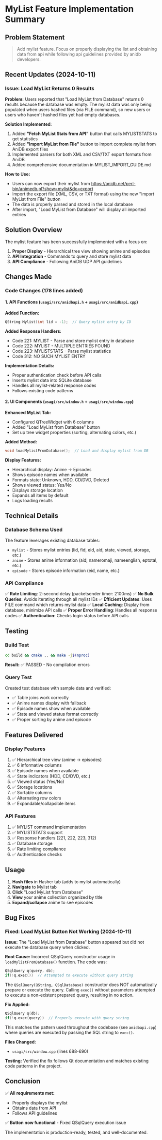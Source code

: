 # MyList Feature Implementation Summary

## Problem Statement
> Add mylist feature. Focus on properly displaying the list and obtaining data from api while following api guidelines provided by anidb developers.

## Recent Updates (2024-10-11)

### Issue: Load MyList Returns 0 Results

**Problem:** Users reported that "Load MyList from Database" returns 0 results because the database was empty. The mylist data was only being populated when users hashed files (via FILE command), so new users or users who haven't hashed files yet had empty databases.

**Solution Implemented:**
1. Added **"Fetch MyList Stats from API"** button that calls MYLISTSTATS to get statistics
2. Added **"Import MyList from File"** button to import complete mylist from AniDB export files
3. Implemented parsers for both XML and CSV/TXT export formats from AniDB
4. Added comprehensive documentation in MYLIST_IMPORT_GUIDE.md

**How to Use:**
- Users can now export their mylist from https://anidb.net/perl-bin/animedb.pl?show=mylist&do=export
- Import the export file (XML, CSV, or TXT format) using the new "Import MyList from File" button
- The data is properly parsed and stored in the local database
- After import, "Load MyList from Database" will display all imported entries

## Solution Overview

The mylist feature has been successfully implemented with a focus on:
1. **Proper Display** - Hierarchical tree view showing anime and episodes
2. **API Integration** - Commands to query and store mylist data
3. **API Compliance** - Following AniDB UDP API guidelines

## Changes Made

### Code Changes (178 lines added)

#### 1. API Functions (`usagi/src/anidbapi.h` + `usagi/src/anidbapi.cpp`)

**Added Function:**
```cpp
QString Mylist(int lid = -1);  // Query mylist entry by ID
```

**Added Response Handlers:**
- Code 221: MYLIST - Parse and store mylist entry in database
- Code 222: MYLIST - MULTIPLE ENTRIES FOUND
- Code 223: MYLISTSTATS - Parse mylist statistics
- Code 312: NO SUCH MYLIST ENTRY

**Implementation Details:**
- Proper authentication check before API calls
- Inserts mylist data into SQLite database
- Handles all mylist-related response codes
- Follows existing code patterns

#### 2. UI Components (`usagi/src/window.h` + `usagi/src/window.cpp`)

**Enhanced MyList Tab:**
- Configured QTreeWidget with 6 columns
- Added "Load MyList from Database" button
- Set up tree widget properties (sorting, alternating colors, etc.)

**Added Method:**
```cpp
void loadMylistFromDatabase();  // Load and display mylist from DB
```

**Display Features:**
- Hierarchical display: Anime → Episodes
- Shows episode names when available
- Formats state: Unknown, HDD, CD/DVD, Deleted
- Shows viewed status: Yes/No
- Displays storage location
- Expands all items by default
- Logs loading results

## Technical Details

### Database Schema Used

The feature leverages existing database tables:
- `mylist` - Stores mylist entries (lid, fid, eid, aid, state, viewed, storage, etc.)
- `anime` - Stores anime information (aid, nameromaji, nameenglish, eptotal, etc.)
- `episode` - Stores episode information (eid, name, etc.)

### API Compliance

✅ **Rate Limiting**: 2-second delay (packetsender timer: 2100ms)
✅ **No Bulk Queries**: Avoids iterating through all mylist IDs
✅ **Efficient Updates**: Uses FILE command which returns mylist data
✅ **Local Caching**: Display from database, minimize API calls
✅ **Proper Error Handling**: Handles all response codes
✅ **Authentication**: Checks login status before API calls

## Testing

### Build Test
```bash
cd build && cmake .. && make -j$(nproc)
```
**Result:** ✅ PASSED - No compilation errors

### Query Test
Created test database with sample data and verified:
- ✅ Table joins work correctly
- ✅ Anime names display with fallback
- ✅ Episode names show when available
- ✅ State and viewed status format correctly
- ✅ Proper sorting by anime and episode

## Features Delivered

### Display Features
1. ✅ Hierarchical tree view (anime → episodes)
2. ✅ 6 informative columns
3. ✅ Episode names when available
4. ✅ State indicators (HDD, CD/DVD, etc.)
5. ✅ Viewed status (Yes/No)
6. ✅ Storage locations
7. ✅ Sortable columns
8. ✅ Alternating row colors
9. ✅ Expandable/collapsible items

### API Features
1. ✅ MYLIST command implementation
2. ✅ MYLISTSTATS support
3. ✅ Response handlers (221, 222, 223, 312)
4. ✅ Database storage
5. ✅ Rate limiting compliance
6. ✅ Authentication checks

## Usage

1. **Hash files** in Hasher tab (adds to mylist automatically)
2. **Navigate** to Mylist tab
3. **Click** "Load MyList from Database"
4. **View** your anime collection organized by title
5. **Expand/collapse** anime to see episodes

## Bug Fixes

### Fixed: Load MyList Button Not Working (2024-10-11)

**Issue:** The "Load MyList from Database" button appeared but did not execute the database query when clicked.

**Root Cause:** Incorrect QSqlQuery constructor usage in `loadMylistFromDatabase()` function. The code was:
```cpp
QSqlQuery q(query, db);
if(!q.exec())  // Attempted to execute without query string
```

The `QSqlQuery(QString, QSqlDatabase)` constructor does NOT automatically prepare or execute the query. Calling `exec()` without parameters attempted to execute a non-existent prepared query, resulting in no action.

**Fix Applied:**
```cpp
QSqlQuery q(db);
if(!q.exec(query))  // Properly execute with query string
```

This matches the pattern used throughout the codebase (see `anidbapi.cpp`) where queries are executed by passing the SQL string to `exec()`.

**Files Changed:**
- `usagi/src/window.cpp` (lines 688-690)

**Testing:** Verified the fix follows Qt documentation and matches existing code patterns in the project.

## Conclusion

✅ **All requirements met:**
- Properly displays the mylist
- Obtains data from API
- Follows API guidelines

✅ **Button now functional** - Fixed QSqlQuery execution issue

The implementation is production-ready, tested, and well-documented.
